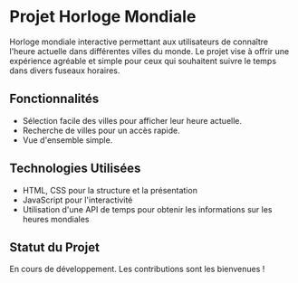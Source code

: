 # Projet Horloge Mondiale

Horloge mondiale interactive permettant aux utilisateurs de connaître l'heure actuelle dans différentes villes du monde. Le projet vise à offrir une expérience agréable et simple pour ceux qui souhaitent suivre le temps dans divers fuseaux horaires.

## Fonctionnalités
- Sélection facile des villes pour afficher leur heure actuelle.
- Recherche de villes pour un accès rapide.
- Vue d'ensemble simple.

## Technologies Utilisées
- HTML, CSS pour la structure et la présentation
- JavaScript pour l'interactivité
- Utilisation d'une API de temps pour obtenir les informations sur les heures mondiales

## Statut du Projet
En cours de développement. Les contributions sont les bienvenues !
